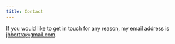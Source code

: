 ```yaml
---
title: Contact
---
```


If you would like to get in touch for any reason, my email address
is <jhbertra@gmail.com>.
